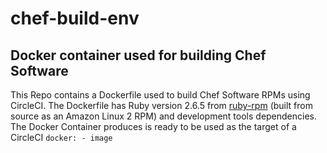 # chef-build-env
## Docker container used for building Chef Software

This Repo contains a Dockerfile used to build Chef Software RPMs using CircleCI.
The Dockerfile has Ruby version 2.6.5 from [ruby-rpm](https://github.com/jgitlin-p21/ruby-rpm/)
(built from source as an Amazon Linux 2 RPM) and development tools dependencies.
The Docker Container produces is ready to be used as the target of a CircleCI
`docker: - image`
